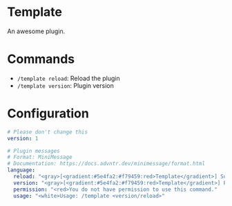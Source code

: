 # Template

An awesome plugin.
<!--![demo](./demo.png)-->

# Commands

- `/template reload`: Reload the plugin
- `/template version`: Plugin version

# Configuration

```yaml
# Please don't change this
version: 1

# Plugin messages
# Format: MiniMessage
# Documentation: https://docs.advntr.dev/minimessage/format.html
language:
  reload: "<gray>[<gradient:#5e4fa2:#f79459:red>Template</gradient>] Successfully reloaded!"
  version: "<gray>[<gradient:#5e4fa2:#f79459:red>Template</gradient>] Plugin version: "
  permission: "<red>You do not have permission to use this command."
  usage: "<white>Usage: /template <version/reload>"

```
